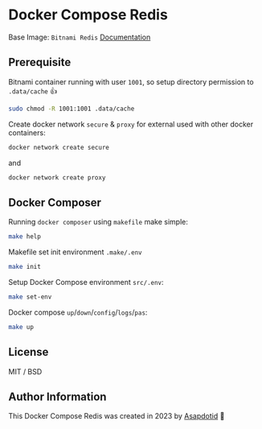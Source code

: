 # Docker Compose Redis

Base Image: `Bitnami Redis` [Documentation](https://hub.docker.com/r/bitnami/redis)

## Prerequisite

Bitnami container running with user `1001`, so setup directory permission to `.data/cache` 👍

```bash
sudo chmod -R 1001:1001 .data/cache
```

Create docker network `secure` & `proxy` for external used with other docker containers:

```bash
docker network create secure
```

and

```bash
docker network create proxy
```

## Docker Composer

Running `docker composer` using `makefile` make simple:

```bash
make help
```

Makefile set init environment `.make/.env`

```bash
make init
```

Setup Docker Compose environment `src/.env`:

```bash
make set-env
```

Docker compose `up`/`down`/`config`/`logs`/`pas`:

```bash
make up
```

## License

MIT / BSD

## Author Information

This Docker Compose Redis was created in 2023 by [Asapdotid](https://github.com/asapdotid) 🚀
